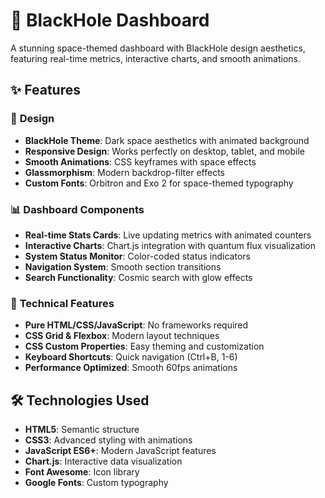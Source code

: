 # 🌌 BlackHole Dashboard

A stunning space-themed dashboard with BlackHole design aesthetics, featuring real-time metrics, interactive charts, and smooth animations.

## ✨ Features

### 🎨 **Design**
- **BlackHole Theme**: Dark space aesthetics with animated background
- **Responsive Design**: Works perfectly on desktop, tablet, and mobile
- **Smooth Animations**: CSS keyframes with space effects
- **Glassmorphism**: Modern backdrop-filter effects
- **Custom Fonts**: Orbitron and Exo 2 for space-themed typography

### 📊 **Dashboard Components**
- **Real-time Stats Cards**: Live updating metrics with animated counters
- **Interactive Charts**: Chart.js integration with quantum flux visualization
- **System Status Monitor**: Color-coded status indicators
- **Navigation System**: Smooth section transitions
- **Search Functionality**: Cosmic search with glow effects

### 🚀 **Technical Features**
- **Pure HTML/CSS/JavaScript**: No frameworks required
- **CSS Grid & Flexbox**: Modern layout techniques
- **CSS Custom Properties**: Easy theming and customization
- **Keyboard Shortcuts**: Quick navigation (Ctrl+B, 1-6)
- **Performance Optimized**: Smooth 60fps animations

## 🛠️ **Technologies Used**

- **HTML5**: Semantic structure
- **CSS3**: Advanced styling with animations
- **JavaScript ES6+**: Modern JavaScript features
- **Chart.js**: Interactive data visualization
- **Font Awesome**: Icon library
- **Google Fonts**: Custom typography
